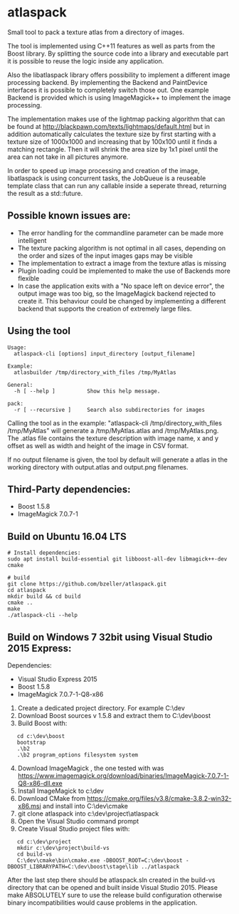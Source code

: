 # atlaspack
Small tool to pack a texture atlas from a directory of images.

The tool is implemented using C++11 features as well as parts from the Boost library.
By splitting the source code into a library and executable part it is possible to reuse
the logic inside any application.

Also the libatlaspack library offers possibility to implement a different image processing
backend. By implementing the Backend and PaintDevice interfaces it is possible to completely
switch those out. One example Backend is provided which is using ImageMagick++ to implement
the image processing.

The implementation makes use of the lightmap packing algorithm that can be found at http://blackpawn.com/texts/lightmaps/default.html
but in addition automatically calculates the texture size by first starting with a texture size of 1000x1000 and
increasing that by 100x100 until it finds a matching rectangle. Then it will shrink the area size by 1x1 pixel until the
area can not take in all pictures anymore.

In order to speed up image processing and creation of the image, libatlaspack is using
concurrent tasks, the JobQueue is a reuseable template class that can run any callable inside
a seperate thread, returning the result as a std::future.

Possible known issues are:
---------------------------
- The error handling for the commandline parameter can be made more intelligent
- The texture packing algorithm is not optimal in all cases, depending on the order and sizes
  of the input images gaps may be visible
- The implementation to extract a image from the texture atlas is missing
- Plugin loading could be implemented to make the use of Backends more flexible
- In case the application exits with a "No space left on device error", the output image was too big, so the ImageMagick backend
  rejected to create it. This behaviour could be changed by implementing a different backend that supports the creation of extremely
  large files.

Using the tool
--------------------------
```
Usage:
  atlaspack-cli [options] input_directory [output_filename]

Example:
  atlasbuilder /tmp/directory_with_files /tmp/MyAtlas

General:
  -h [ --help ]          Show this help message.

pack:
  -r [ --recursive ]     Search also subdirectories for images
```

Calling the tool as in the example: "atlaspack-cli /tmp/directory_with_files /tmp/MyAtlas" will
generate a /tmp/MyAtlas.atlas and /tmp/MyAtlas.png. The .atlas file contains the texture description
with image name, x and y offset as well as width and height of the image in CSV format.

If no output filename is given, the tool by default will generate a atlas in the working directory with
output.atlas and output.png filenames.

Third-Party dependencies:
--------------------------
- Boost 1.5.8
- ImageMagick 7.0.7-1


Build on Ubuntu 16.04 LTS
--------------------------------------------------------------------
```
# Install dependencies:
sudo apt install build-essential git libboost-all-dev libmagick++-dev cmake

# build
git clone https://github.com/bzeller/atlaspack.git
cd atlaspack
mkdir build && cd build
cmake ..
make
./atlaspack-cli --help
```

Build on Windows 7 32bit using Visual Studio 2015 Express:
--------------------------------------------------------------------

Dependencies:
- Visual Studio Express 2015
- Boost 1.5.8
- ImageMagick 7.0.7-1-Q8-x86

1. Create a dedicated project directory. For example C:\dev
2. Download Boost sources v 1.5.8 and extract them to C:\dev\boost
3. Build Boost with:
```
   cd c:\dev\boost
   bootstrap
   .\b2
   .\b2 program_options filesystem system
```
4. Download ImageMagick , the one tested with was https://www.imagemagick.org/download/binaries/ImageMagick-7.0.7-1-Q8-x86-dll.exe
5. Install ImageMagick to c:\dev
6. Download CMake from https://cmake.org/files/v3.8/cmake-3.8.2-win32-x86.msi and install into C:\dev\cmake
7. git clone atlaspack into c:\dev\project\atlaspack
8. Open the Visual Studio command prompt
9. Create Visual Studio project files with:
```
   cd c:\dev\project
   mkdir c:\dev\project\build-vs
   cd build-vs
   C:\dev\cmake\bin\cmake.exe -DBOOST_ROOT=C:\dev\boost -DBOOST_LIBRARYPATH=C:\dev\boost\stage\lib ../atlaspack
```

After the last step there should be atlaspack.sln created in the build-vs directory that can be opened and built inside
Visual Studio 2015. Please make ABSOLUTELY sure to use the release build configuration otherwise binary incompatibilities
would cause problems in the application.
